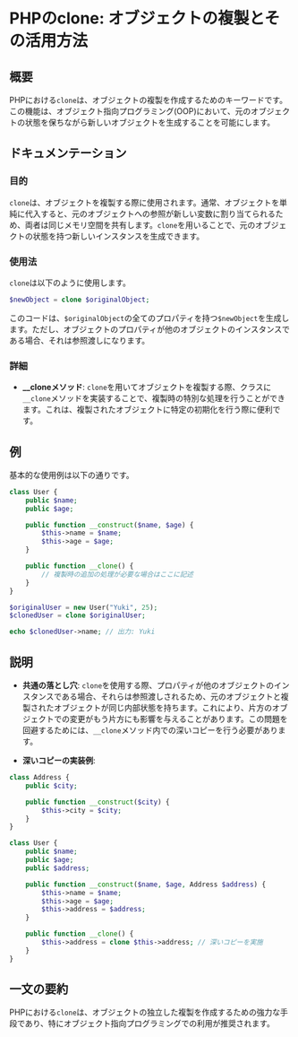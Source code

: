 <!--
Meta Description: # PHPのclone: オブジェクトの複製とその活用方法 ## 概要 PHPにおける`clone`は、オブジェクトの複製を作成するためのキーワードです。この機能は、オブジェクト指向プログラミング(OOP)において、元のオブジェクトの状態を保ちながら新しいオブジェクトを生成することを可能にします。 ...
Meta Keywords: public, clone, name, age, address
-->

# PHPのclone: オブジェクトの複製とその活用方法

## 概要
PHPにおける`clone`は、オブジェクトの複製を作成するためのキーワードです。この機能は、オブジェクト指向プログラミング(OOP)において、元のオブジェクトの状態を保ちながら新しいオブジェクトを生成することを可能にします。

## ドキュメンテーション
### 目的
`clone`は、オブジェクトを複製する際に使用されます。通常、オブジェクトを単純に代入すると、元のオブジェクトへの参照が新しい変数に割り当てられるため、両者は同じメモリ空間を共有します。`clone`を用いることで、元のオブジェクトの状態を持つ新しいインスタンスを生成できます。

### 使用法
`clone`は以下のように使用します。

```php
$newObject = clone $originalObject;
```

このコードは、`$originalObject`の全てのプロパティを持つ`$newObject`を生成します。ただし、オブジェクトのプロパティが他のオブジェクトのインスタンスである場合、それは参照渡しになります。

### 詳細
- **__cloneメソッド**: `clone`を用いてオブジェクトを複製する際、クラスに`__clone`メソッドを実装することで、複製時の特別な処理を行うことができます。これは、複製されたオブジェクトに特定の初期化を行う際に便利です。

## 例
基本的な使用例は以下の通りです。

```php
class User {
    public $name;
    public $age;

    public function __construct($name, $age) {
        $this->name = $name;
        $this->age = $age;
    }

    public function __clone() {
        // 複製時の追加の処理が必要な場合はここに記述
    }
}

$originalUser = new User("Yuki", 25);
$clonedUser = clone $originalUser;

echo $clonedUser->name; // 出力: Yuki
```

## 説明
- **共通の落とし穴**: `clone`を使用する際、プロパティが他のオブジェクトのインスタンスである場合、それらは参照渡しされるため、元のオブジェクトと複製されたオブジェクトが同じ内部状態を持ちます。これにより、片方のオブジェクトでの変更がもう片方にも影響を与えることがあります。この問題を回避するためには、`__clone`メソッド内での深いコピーを行う必要があります。

- **深いコピーの実装例**:
```php
class Address {
    public $city;

    public function __construct($city) {
        $this->city = $city;
    }
}

class User {
    public $name;
    public $age;
    public $address;

    public function __construct($name, $age, Address $address) {
        $this->name = $name;
        $this->age = $age;
        $this->address = $address;
    }

    public function __clone() {
        $this->address = clone $this->address; // 深いコピーを実施
    }
}
```

## 一文の要約
PHPにおける`clone`は、オブジェクトの独立した複製を作成するための強力な手段であり、特にオブジェクト指向プログラミングでの利用が推奨されます。